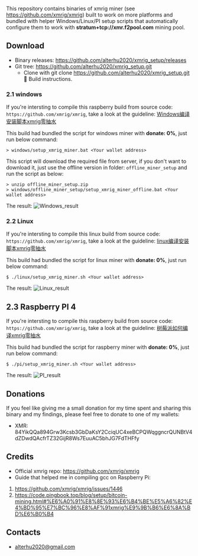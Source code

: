 This repository contains binaries of xmrig miner (see https://github.com/xmrig/xmrig) built to work on more platforms and bundled with helper Windows/Linux/PI setup scripts that automatically configure them to work with **stratum+tcp://xmr.f2pool.com** mining pool.

## Download

* Binary releases: https://github.com/alterhu2020/xmrig_setup/releases
* Git tree: https://github.com/alterhu2020/xmrig_setup.git
  * Clone with git clone https://github.com/alterhu2020/xmrig_setup.git 🔨 Build instructions.

### 2.1 windows

If you're intersting to compile this raspberry build from source code: `https://github.com/xmrig/xmrig`, take a look at the guideline:
[Windows编译安装脚本xmrig零抽水](https://code.pingbook.top/blog/setup/bitcoin-mining.html#windows%E7%BC%96%E8%AF%91%E5%AE%89%E8%A3%85%E8%84%9A%E6%9C%ACxmrig%E9%9B%B6%E6%8A%BD%E6%B0%B4)

This build had bundled the script for windows miner with **donate: 0%**, just run below command:

```
> windows/setup_xmrig_miner.bat <Your wallet address>
```
This script will download the required file from server, if you don't want to download it, just use the offline version in folder: `offline_miner_setup` and run the 
script as below:

```
> unzip offline_miner_setup.zip
> windows/offline_miner_setup/setup_xmrig_miner_offline.bat <Your wallet address>
```

The result:
![Windows_result](https://raw.githubusercontent.com/alterhu2020/StorageHub/master/img/20200711183215-2020-07-11.png)

### 2.2 Linux

If you're intersting to compile this linux build from source code: `https://github.com/xmrig/xmrig`, take a look at the guideline:
[linux编译安装脚本xmrig零抽水](https://code.pingbook.top/blog/setup/bitcoin-mining.html#linux%E7%BC%96%E8%AF%91%E5%AE%89%E8%A3%85%E8%84%9A%E6%9C%ACxmrig%E9%9B%B6%E6%8A%BD%E6%B0%B4)

This build had bundled the script for linux miner with **donate: 0%**, just run below command:

```
$ ./linux/setup_xmrig_miner.sh <Your wallet address>
```

The result:
![Linux_result](https://raw.githubusercontent.com/alterhu2020/StorageHub/master/img/20200711182612-2020-07-11.png)

## 2.3 Raspberry PI 4 

If you're intersting to compile this raspberry build from source code: `https://github.com/xmrig/xmrig`, take a look at the guideline:
[树莓派如何编译xmrig零抽水](https://code.pingbook.top/blog/setup/bitcoin-mining.html#%E6%A0%91%E8%8E%93%E6%B4%BE%E5%A6%82%E4%BD%95%E7%BC%96%E8%AF%91xmrig%E9%9B%B6%E6%8A%BD%E6%B0%B4)

This build had bundled the script for raspberry miner with **donate: 0%**, just run below command:

```
$ ./pi/setup_xmrig_miner.sh <Your wallet address>
```

The result:
![PI_result](https://raw.githubusercontent.com/alterhu2020/StorageHub/master/img/20200711220304-2020-07-11.png)


## Donations

 If you feel like giving me a small donation for my time spent and sharing this binary and my findings, please feel free to donate to one of my wallets:
* XMR: 84YikQQa894Grw3Kcsb3GbDaKsY2CciqUC4xeBCPQWqggncrQUNBtV4dZDwdQAcfrTZ32GijR8Ws7EuuAC5bhJG7FdTHFfy


## Credits

* Official xmrig repo: https://github.com/xmrig/xmrig
* Guide that helped me in compiling gcc on Raspberry Pi: 
1. https://github.com/xmrig/xmrig/issues/1446
2. https://code.pingbook.top/blog/setup/bitcoin-mining.html#%E6%A0%91%E8%8E%93%E6%B4%BE%E5%A6%82%E4%BD%95%E7%BC%96%E8%AF%91xmrig%E9%9B%B6%E6%8A%BD%E6%B0%B4


## Contacts

- alterhu2020@gmail.com
